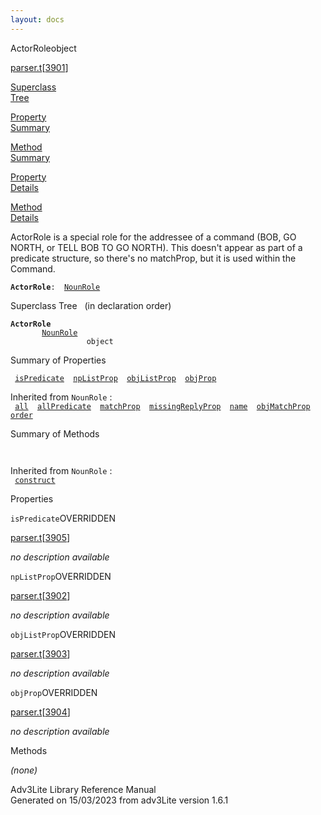 ```yaml
---
layout: docs
---
```

<span class="title">ActorRole</span><span class="type">object</span>

[parser.t](../file/parser.t.html)\[[3901](../source/parser.t.html#3901)\]

[Superclass  
Tree](#_SuperClassTree_)

[Property  
Summary](#_PropSummary_)

[Method  
Summary](#_MethodSummary_)

[Property  
Details](#_Properties_)

[Method  
Details](#_Methods_)

<div class="fdesc">

ActorRole is a special role for the addressee of a command (BOB, GO
NORTH, or TELL BOB TO GO NORTH). This doesn't appear as part of a
predicate structure, so there's no matchProp, but it is used within the
Command.

**`ActorRole`**` :   `[`NounRole`](../object/NounRole.html)

</div>

<span id="_SuperClassTree_"></span>

<div class="mjhd">

<span class="hdln">Superclass Tree</span>   (in declaration order)

</div>

**`ActorRole`**  
`         `[`NounRole`](../object/NounRole.html)  
`                 object`  
<span id="_PropSummary_"></span>

<div class="mjhd">

<span class="hdln">Summary of Properties</span>  

</div>

` `[`isPredicate`](#isPredicate)`  `[`npListProp`](#npListProp)`  `[`objListProp`](#objListProp)`  `[`objProp`](#objProp)`  `

Inherited from `NounRole` :  
` `[`all`](../object/NounRole.html#all)`  `[`allPredicate`](../object/NounRole.html#allPredicate)`  `[`matchProp`](../object/NounRole.html#matchProp)`  `[`missingReplyProp`](../object/NounRole.html#missingReplyProp)`  `[`name`](../object/NounRole.html#name)`  `[`objMatchProp`](../object/NounRole.html#objMatchProp)`  `[`order`](../object/NounRole.html#order)`  `

<span id="_MethodSummary_"></span>

<div class="mjhd">

<span class="hdln">Summary of Methods</span>  

</div>

` `

Inherited from `NounRole` :  
` `[`construct`](../object/NounRole.html#construct)`  `

<span id="_Properties_"></span>

<div class="mjhd">

<span class="hdln">Properties</span>  

</div>

<span id="isPredicate"></span>

`isPredicate`<span class="rem">OVERRIDDEN</span>

[parser.t](../file/parser.t.html)\[[3905](../source/parser.t.html#3905)\]

<div class="desc">

*no description available*

</div>

<span id="npListProp"></span>

`npListProp`<span class="rem">OVERRIDDEN</span>

[parser.t](../file/parser.t.html)\[[3902](../source/parser.t.html#3902)\]

<div class="desc">

*no description available*

</div>

<span id="objListProp"></span>

`objListProp`<span class="rem">OVERRIDDEN</span>

[parser.t](../file/parser.t.html)\[[3903](../source/parser.t.html#3903)\]

<div class="desc">

*no description available*

</div>

<span id="objProp"></span>

`objProp`<span class="rem">OVERRIDDEN</span>

[parser.t](../file/parser.t.html)\[[3904](../source/parser.t.html#3904)\]

<div class="desc">

*no description available*

</div>

<span id="_Methods_"></span>

<div class="mjhd">

<span class="hdln">Methods</span>  

</div>

*(none)*

<div class="ftr">

Adv3Lite Library Reference Manual  
Generated on 15/03/2023 from adv3Lite version 1.6.1

</div>
